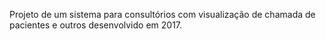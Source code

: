 Projeto de um sistema para consultórios com visualização de chamada de pacientes e outros desenvolvido em 2017.
